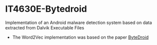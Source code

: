 # IT4630E-Bytedroid
Implementation of an Android malware detection system based on data extracted from Dalvik Executable Files

- The Word2Vec implementation was based on the paper [ByteDroid](/blob/main/ByteDroid.pdf)
